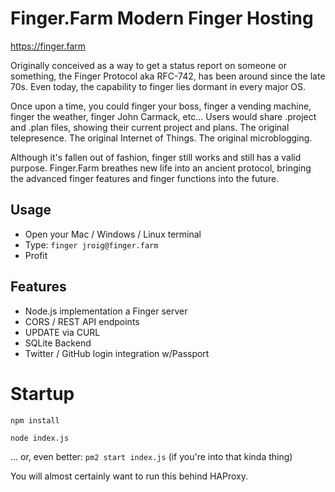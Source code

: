 # Finger.Farm Modern Finger Hosting
https://finger.farm

Originally conceived as a way to get a status report on someone or something, the Finger Protocol aka RFC-742, has been around since the late 70s. Even today, the capability to finger lies dormant in every major OS.

Once upon a time, you could finger your boss, finger a vending machine, finger the weather, finger John Carmack, etc... Users would share .project and .plan files, showing their current project and plans. The original telepresence. The original Internet of Things. The original microblogging.

Although it's fallen out of fashion, finger still works and still has a valid purpose. Finger.Farm breathes new life into an ancient protocol, bringing the advanced finger features and finger functions into the future.

## Usage
* Open your Mac / Windows / Linux terminal
* Type:
`finger jroig@finger.farm`
* Profit

## Features
* Node.js implementation a Finger server
* CORS / REST API endpoints
* UPDATE via CURL
* SQLite Backend
* Twitter / GitHub login integration w/Passport


# Startup
`npm install`

`node index.js`

... or, even better: `pm2 start index.js` (if you're into that kinda thing)

You will almost certainly want to run this behind HAProxy.
